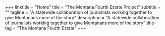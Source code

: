 +++
linktitle = "Home"
title = "The Montana Fourth Estate Project"
subtitle = ""
tagline = "A statewide collaboration of journalists working together to give Montanans more of the story"
description = "A statewide collaboration of journalists working together to give Montanans more of the story"
title-tag = "The Montana Fourth Estate"
+++
